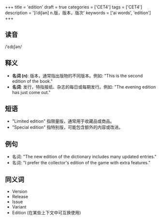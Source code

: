 +++
title = 'edition'
draft = true
categories = ['CET4']
tags = ['CET4']
description = '[iˈdi∫ən] n.版，版本，版次'
keywords = ['ai words', 'edition']
+++

## 读音
/ˈɛdɪʃən/

## 释义
- **名词 (n)**: 版本，通常指出版物的不同版本。例如: "This is the second edition of the book."
- **名词**: 发行，特指报纸、杂志的每日或每期发行。例如: "The evening edition has just come out."

## 短语
- "Limited edition" 指限量版，通常用于收藏品或商品。
- "Special edition" 指特别版，可能包含额外的内容或改进。

## 例句
- 名词: "The new edition of the dictionary includes many updated entries."
- 名词: "I prefer the collector's edition of the game with extra features."

## 同义词
- Version
- Release
- Issue
- Variant
- Edition (在某些上下文中可互换使用)

